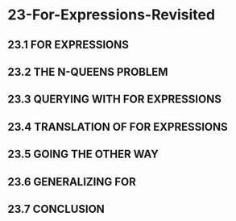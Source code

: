 # 23-For-Expressions-Revisited

## 23.1 FOR EXPRESSIONS
## 23.2 THE N-QUEENS PROBLEM
## 23.3 QUERYING WITH FOR EXPRESSIONS
## 23.4 TRANSLATION OF FOR EXPRESSIONS
## 23.5 GOING THE OTHER WAY
## 23.6 GENERALIZING FOR
## 23.7 CONCLUSION



